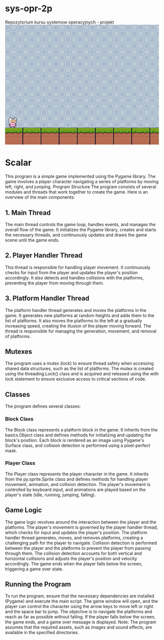 # sys-opr-2p
Repozytorium kursu systemow operacyjnych - projekt
<img src="Game screen.png"/>

# Scalar
This program is a simple game implemented using the Pygame library. The game involves a player character navigating a series of platforms by moving left, right, and jumping.
Program Structure
The program consists of several modules and threads that work together to create the game. Here is an overview of the main components:
## 1. Main Thread
The main thread controls the game loop, handles events, and manages the overall flow of the game. It initializes the Pygame library, creates and starts the necessary threads, and continuously updates and draws the game scene until the game ends.
## 2. Player Handler Thread
This thread is responsible for handling player movement. It continuously checks for input from the player and updates the player's position accordingly. It also detects and handles collisions with the platforms, preventing the player from moving through them.
## 3. Platform Handler Thread
The platform handler thread generates and moves the platforms in the game. It generates new platforms at random heights and adds them to the list of platforms. It also moves the platforms to the left at a gradually increasing speed, creating the illusion of the player moving forward. The thread is responsible for managing the generation, movement, and removal of platforms.
## Mutexes
The program uses a mutex (lock) to ensure thread safety when accessing shared data structures, such as the list of platforms. The mutex is created using the threading.Lock() class and is acquired and released using the with lock statement to ensure exclusive access to critical sections of code.
## Classes
The program defines several classes:
### Block Class
The Block class represents a platform block in the game. It inherits from the basics.Object class and defines methods for initializing and updating the block's position. Each block is rendered as an image using Pygame's Surface class, and collision detection is performed using a pixel-perfect mask.
### Player Class
The Player class represents the player character in the game. It inherits from the py.sprite.Sprite class and defines methods for handling player movement, animation, and collision detection. The player's movement is controlled by keyboard input, and animations are played based on the player's state (idle, running, jumping, falling).
## Game Logic
The game logic revolves around the interaction between the player and the platforms. The player's movement is governed by the player handler thread, which checks for input and updates the player's position. The platform handler thread generates, moves, and removes platforms, creating a challenging path for the player to navigate.
Collision detection is performed between the player and the platforms to prevent the player from passing through them. The collision detection accounts for both vertical and horizontal collisions and adjusts the player's position and velocity accordingly.
The game ends when the player falls below the screen, triggering a game over state.
## Running the Program
To run the program, ensure that the necessary dependencies are installed (Pygame) and execute the main script. The game window will open, and the player can control the character using the arrow keys to move left or right and the space bar to jump. The objective is to navigate the platforms and reach as far as possible without falling. If the player falls below the screen, the game ends, and a game over message is displayed.
Note: The program assumes that the required assets, such as images and sound effects, are available in the specified directories.

